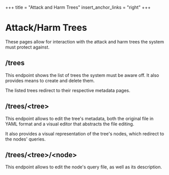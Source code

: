 +++
title = "Attack and Harm Trees"
insert_anchor_links = "right"
+++

# Attack/Harm Trees

These pages allow for interaction with the attack and harm trees the system must protect against.

## /trees

This endpoint shows the list of trees the system must be aware off.
It also provides means to create and delete them.

The listed trees redirect to their respective metadata pages.

## /trees/\<tree\>

This endpoint allows to edit the tree's metadata, both the original file in YAML format and a visual editor that abstracts the file editing.

It also provides a visual representation of the tree's nodes, which redirect to the nodes' queries.

## /trees/\<tree\>/\<node\>

This endpoint allows to edit the node's query file, as well as its description.
